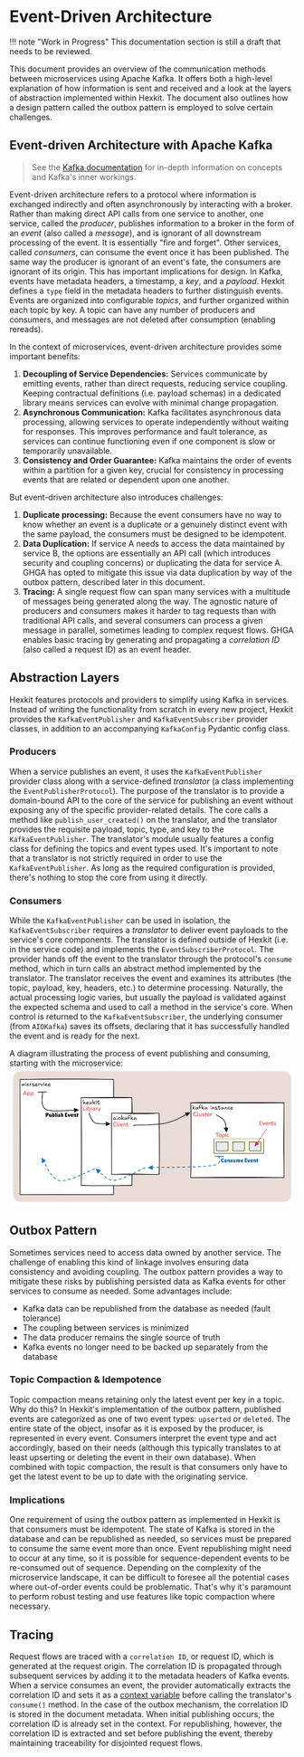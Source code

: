 <!--
 Copyright 2021 - 2025 Universität Tübingen, DKFZ, EMBL, and Universität zu Köln
 for the German Human Genome-Phenome Archive (GHGA)

 Licensed under the Apache License, Version 2.0 (the "License");
 you may not use this file except in compliance with the License.
 You may obtain a copy of the License at

     http://www.apache.org/licenses/LICENSE-2.0

 Unless required by applicable law or agreed to in writing, software
 distributed under the License is distributed on an "AS IS" BASIS,
 WITHOUT WARRANTIES OR CONDITIONS OF ANY KIND, either express or implied.
 See the License for the specific language governing permissions and
 limitations under the License.
-->
# Event-Driven Architecture

!!! note "Work in Progress"
    This documentation section is still a draft that needs to be reviewed.

This document provides an overview of the communication methods between
microservices using Apache Kafka. It offers both a high-level explanation of
how information is sent and received and a look at the layers of
abstraction implemented within Hexkit. The document also outlines how
a design pattern called the outbox pattern is employed to solve certain challenges.

## Event-driven Architecture with Apache Kafka

> See the [Kafka documentation](https://kafka.apache.org/intro) for in-depth
> information on concepts and Kafka's inner workings.

Event-driven architecture refers to a protocol where information is exchanged
indirectly and often asynchronously by interacting with a broker. Rather than
making direct API calls from one service to another, one service, called the *producer*,
publishes information to a broker in the form of an *event* (also called a
*message*), and is ignorant of all downstream processing of the event. It is essentially
"fire and forget". Other services, called *consumers*, can consume the event once it has
been published. The same way the producer is ignorant of an event's fate, the consumers
are ignorant of its origin. This has important implications for design.
In Kafka, events have  metadata headers, a timestamp, a *key*, and a *payload*.
Hexkit defines a `type` field in the metadata headers to further distinguish events.
Events are organized into configurable *topics*, and further organized within each topic
by key. A topic can have any number of producers and consumers, and messages are not
deleted after consumption (enabling rereads).

In the context of microservices, event-driven architecture provides some important benefits:

1. **Decoupling of Service Dependencies:** Services communicate by emitting events,
rather than direct requests, reducing service coupling. Keeping contractual definitions
(i.e. payload schemas) in a dedicated library means services can evolve with minimal
change propagation.
1. **Asynchronous Communication:** Kafka facilitates asynchronous data processing,
allowing services to operate independently without waiting for responses. This improves
performance and fault tolerance, as services can continue functioning even if one
component is slow or temporarily unavailable.
1. **Consistency and Order Guarantee:** Kafka maintains the order of events within
a partition for a given key, crucial for consistency in processing events that are
related or dependent upon one another.


But event-driven architecture also introduces challenges:

1. **Duplicate processing:** Because the event consumers have no way to know whether
an event is a duplicate or a genuinely distinct event with the same payload, the
consumers must be designed to be idempotent.
2. **Data Duplication:** If service A needs to access the data maintained by service B,
the options are essentially an API call (which introduces security and coupling concerns)
or duplicating the data for service A. GHGA has opted to mitigate this issue via data
duplication by way of the outbox pattern, described later in this document.
3. **Tracing:** A single request flow can span many services with a multitude of messages
being generated along the way. The agnostic nature of producers and consumers makes it
harder to tag requests than with traditional API calls, and several consumers can
process a given message in parallel, sometimes leading to complex request flows.
GHGA enables basic tracing by generating and propagating a *correlation ID* (also called
a request ID) as an event header.


## Abstraction Layers

Hexkit features protocols and providers to simplify using
Kafka in services. Instead of writing the functionality from scratch in every new
project, Hexkit provides the `KafkaEventPublisher` and `KafkaEventSubscriber`
provider classes, in addition to an accompanying `KafkaConfig` Pydantic config class.


### Producers

When a service publishes an event, it uses the `KafkaEventPublisher` provider class
along with a service-defined _translator_ (a class implementing the `EventPublisherProtocol`).
The purpose of the translator is to provide a domain-bound API to the core of the service for
publishing an event without exposing any of the specific provider-related details. The core
calls a method like `publish_user_created()` on the translator, and the translator provides
the requisite payload, topic, type, and key to the `KafkaEventPublisher`.
The translator's module usually features a config class for defining the topics and event
types used. It's important to note that a translator is not strictly required in order to
use the `KafkaEventPublisher`. As long as the required configuration is provided, there's
nothing to stop the core from using it directly.

### Consumers

While the `KafkaEventPublisher` can be used in isolation, the `KafkaEventSubscriber` requires
a *translator* to deliver event payloads to the service's core components. The translator is
defined outside of Hexkit (i.e. in the service code) and implements the `EventSubscriberProtocol`.
The provider hands off the event to the translator through the protocol's `consume` method,
which in turn calls an abstract method implemented by the translator. The translator receives
the event and examines its attributes (the topic, payload, key, headers, etc.) to determine
processing. Naturally, the actual processing logic varies, but usually the payload is
validated against the expected schema and used to call a method in the service's core.
When control is returned to the `KafkaEventSubscriber`, the underlying consumer (from
`AIOKafka`) saves its offsets, declaring that it has successfully handled the event and
is ready for the next.

A diagram illustrating the process of event publishing and consuming, starting with
the microservice:
![Kafka abstraction](img/kafka_basics_generic.png)


## Outbox Pattern

Sometimes services need to access data owned by another service.
The challenge of enabling this kind of linkage involves ensuring data consistency and avoiding
coupling. The outbox pattern provides a way to mitigate these risks by publishing persisted data
as Kafka events for other services to consume as needed. Some advantages include:
- Kafka data can be republished from the database as needed (fault tolerance)
- The coupling between services is minimized
- The data producer remains the single source of truth
- Kafka events no longer need to be backed up separately from the database


### Topic Compaction & Idempotence

Topic compaction means retaining only the latest event per key in a topic. Why do this?
In Hexkit's implementation of the outbox pattern, published events are categorized as one
of two event types: `upserted` or `deleted`. The entire state of the object, insofar as
it is exposed by the producer, is represented in every event.
Consumers interpret the event type and act accordingly, based on their needs (although
this typically translates to at least upserting or deleting the event in their own database).
When combined with topic compaction, the result is that consumers only have to get the
latest event to be up to date with the originating service.

### Implications

One requirement of using the outbox pattern as implemented in Hexkit is that consumers
must be idempotent. The state of Kafka is stored in the database and can be republished
as needed, so services must be prepared to consume the same event more than once. Event
republishing might need to occur at any time, so it is possible for sequence-dependent
events to be re-consumed out of sequence. Depending on the complexity of the microservice
landscape, it can be difficult to foresee all the potential cases where out-of-order
events could be problematic. That's why it's paramount to perform robust testing and use
features like topic compaction where necessary.

## Tracing

Request flows are traced with a `correlation ID`, or request ID, which is generated at
the request origin. The correlation ID is propagated through subsequent services by
adding it to the metadata headers of Kafka events. When a service consumes an event, the
provider automatically extracts the correlation ID and sets it as a
[context variable](https://docs.python.org/3.9/library/contextvars.html#context-variables)
before calling the translator's `consume()` method. In the case of the outbox mechanism,
the correlation ID is stored in the document metadata. When initial publishing occurs,
the correlation ID is already set in the context. For republishing, however, the
correlation ID is extracted and set before publishing the event, thereby maintaining
traceability for disjointed request flows.
